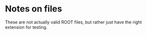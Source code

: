 # Notes on files

These are not actually valid ROOT files, but rather just have the right extension for testing.
